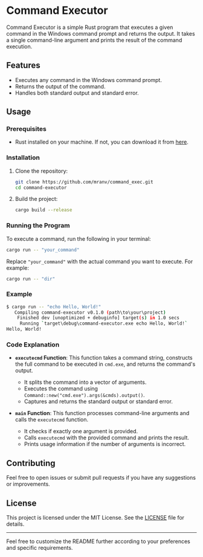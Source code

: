 # Command Executor

Command Executor is a simple Rust program that executes a given command in the Windows command prompt and returns the output. It takes a single command-line argument and prints the result of the command execution.

## Features

- Executes any command in the Windows command prompt.
- Returns the output of the command.
- Handles both standard output and standard error.

## Usage

### Prerequisites

- Rust installed on your machine. If not, you can download it from [here](https://www.rust-lang.org/tools/install).

### Installation

1. Clone the repository:
    ```sh
    git clone https://github.com/mranv/command_exec.git
    cd command-executor
    ```

2. Build the project:
    ```sh
    cargo build --release
    ```

### Running the Program

To execute a command, run the following in your terminal:

```sh
cargo run -- "your_command"
```

Replace `"your_command"` with the actual command you want to execute. For example:

```sh
cargo run -- "dir"
```

### Example

```sh
$ cargo run -- "echo Hello, World!"
   Compiling command-executor v0.1.0 (path\to\your\project)
    Finished dev [unoptimized + debuginfo] target(s) in 1.0 secs
     Running `target\debug\command-executor.exe echo Hello, World!`
Hello, World!
```

### Code Explanation

- **`executecmd` Function**: This function takes a command string, constructs the full command to be executed in `cmd.exe`, and returns the command's output.
  - It splits the command into a vector of arguments.
  - Executes the command using `Command::new("cmd.exe").args(&cmds).output()`.
  - Captures and returns the standard output or standard error.

- **`main` Function**: This function processes command-line arguments and calls the `executecmd` function.
  - It checks if exactly one argument is provided.
  - Calls `executecmd` with the provided command and prints the result.
  - Prints usage information if the number of arguments is incorrect.

## Contributing

Feel free to open issues or submit pull requests if you have any suggestions or improvements.

## License

This project is licensed under the MIT License. See the [LICENSE](LICENSE) file for details.

---

Feel free to customize the README further according to your preferences and specific requirements.
